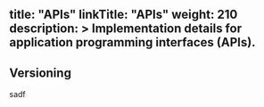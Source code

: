 title: "APIs"
linkTitle: "APIs"
weight: 210
description: >
  Implementation details for application programming interfaces (APIs).
---

## Versioning
sadf
